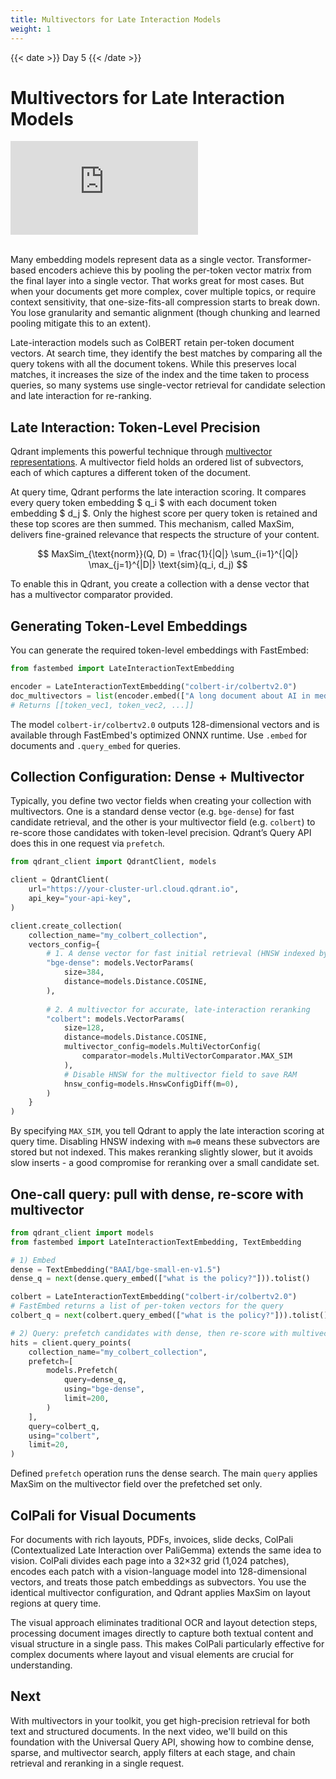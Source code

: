 ```yaml
---
title: Multivectors for Late Interaction Models
weight: 1
---
```


{{< date >}} Day 5 {{< /date >}}

# Multivectors for Late Interaction Models

<div class="video">
<iframe 
  src="https://www.youtube.com/embed/8ptlXSsSEPk?si=TzsWlastazBQPWWb"
  frameborder="0"
  allow="accelerometer; autoplay; clipboard-write; encrypted-media; gyroscope; picture-in-picture; web-share"
  referrerpolicy="strict-origin-when-cross-origin"
  allowfullscreen>
</iframe>
</div>

<br/>

Many embedding models represent data as a single vector. Transformer-based encoders achieve this by pooling the per-token vector matrix from the final layer into a single vector. That works great for most cases. But when your documents get more complex, cover multiple topics, or require context sensitivity, that one-size-fits-all compression starts to break down. You lose granularity and semantic alignment (though chunking and learned pooling mitigate this to an extent).

Late-interaction models such as ColBERT retain per-token document vectors. At search time, they identify the best matches by comparing all the query tokens with all the document tokens. While this preserves local matches, it increases the size of the index and the time taken to process queries, so many systems use single-vector retrieval for candidate selection and late interaction for re-ranking.

## Late Interaction: Token-Level Precision

Qdrant implements this powerful technique through [multivector representations](/documentation/concepts/vectors/#multivectors). A multivector field holds an ordered list of subvectors, each of which captures a different token of the document.

At query time, Qdrant performs the late interaction scoring. It compares every query token embedding $ q_i $ with each document token embedding $ d_j $. Only the highest score per query token is retained and these top scores are then summed. This mechanism, called MaxSim, delivers fine-grained relevance that respects the structure of your content.

$$
MaxSim_{\text{norm}}(Q, D) = \frac{1}{|Q|} \sum_{i=1}^{|Q|} \max_{j=1}^{|D|} \text{sim}(q_i, d_j)
$$

To enable this in Qdrant, you create a collection with a dense vector that has a multivector comparator provided.

## Generating Token-Level Embeddings

You can generate the required token-level embeddings with FastEmbed:

```python
from fastembed import LateInteractionTextEmbedding

encoder = LateInteractionTextEmbedding("colbert-ir/colbertv2.0")
doc_multivectors = list(encoder.embed(["A long document about AI in medicine."]))
# Returns [[token_vec1, token_vec2, ...]]
```

The model `colbert-ir/colbertv2.0` outputs 128-dimensional vectors and is available through FastEmbed's optimized ONNX runtime. Use `.embed` for documents and `.query_embed` for queries.

## Collection Configuration: Dense + Multivector

Typically, you define two vector fields when creating your collection with multivectors. One is a standard dense vector (e.g. `bge-dense`) for fast candidate retrieval, and the other is your multivector field (e.g. `colbert`) to re-score those candidates with token-level precision. Qdrant’s Query API does this in one request via `prefetch`.

```python
from qdrant_client import QdrantClient, models

client = QdrantClient(
    url="https://your-cluster-url.cloud.qdrant.io",
    api_key="your-api-key",
)

client.create_collection(
    collection_name="my_colbert_collection",
    vectors_config={
        # 1. A dense vector for fast initial retrieval (HNSW indexed by default)
        "bge-dense": models.VectorParams(
            size=384,
            distance=models.Distance.COSINE,
        ),
        
        # 2. A multivector for accurate, late-interaction reranking
        "colbert": models.VectorParams(
            size=128,
            distance=models.Distance.COSINE,
            multivector_config=models.MultiVectorConfig(
                comparator=models.MultiVectorComparator.MAX_SIM
            ),
            # Disable HNSW for the multivector field to save RAM
            hnsw_config=models.HnswConfigDiff(m=0),
        )
    }
)
```

By specifying `MAX_SIM`, you tell Qdrant to apply the late interaction scoring at query time. Disabling HNSW indexing with `m=0` means these subvectors are stored but not indexed. This makes reranking slightly slower, but it avoids slow inserts - a good compromise for reranking over a small candidate set.

## One-call query: pull with dense, re-score with multivector

```python
from qdrant_client import models
from fastembed import LateInteractionTextEmbedding, TextEmbedding

# 1) Embed
dense = TextEmbedding("BAAI/bge-small-en-v1.5")
dense_q = next(dense.query_embed(["what is the policy?"])).tolist()

colbert = LateInteractionTextEmbedding("colbert-ir/colbertv2.0")
# FastEmbed returns a list of per-token vectors for the query
colbert_q = next(colbert.query_embed(["what is the policy?"])).tolist()

# 2) Query: prefetch candidates with dense, then re-score with multivector
hits = client.query_points(
    collection_name="my_colbert_collection",
    prefetch=[
        models.Prefetch(
            query=dense_q,
            using="bge-dense", 
            limit=200,
        )
    ],
    query=colbert_q,
    using="colbert",
    limit=20,
)
```

Defined `prefetch` operation runs the dense search. The main `query` applies MaxSim on the multivector field over the prefetched set only.

## ColPali for Visual Documents

For documents with rich layouts, PDFs, invoices, slide decks, ColPali (Contextualized Late Interaction over PaliGemma) extends the same idea to vision. ColPali divides each page into a 32×32 grid (1,024 patches), encodes each patch with a vision-language model into 128-dimensional vectors, and treats those patch embeddings as subvectors. You use the identical multivector configuration, and Qdrant applies MaxSim on layout regions at query time.

The visual approach eliminates traditional OCR and layout detection steps, processing document images directly to capture both textual content and visual structure in a single pass. This makes ColPali particularly effective for complex documents where layout and visual elements are crucial for understanding.

## Next
With multivectors in your toolkit, you get high-precision retrieval for both text and structured documents. In the next video, we'll build on this foundation with the Universal Query API, showing how to combine dense, sparse, and multivector search, apply filters at each stage, and chain retrieval and reranking in a single request. 